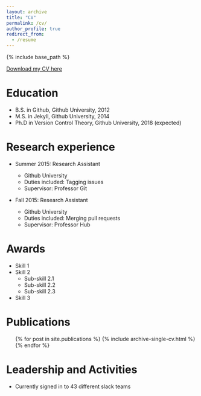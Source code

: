```yaml
---
layout: archive
title: "CV"
permalink: /cv/
author_profile: true
redirect_from:
  - /resume
---
```


{% include base_path %}

[Download my CV here](http://quanyulong.github.io/files/paper1.pdf)

Education
======
* B.S. in Github, Github University, 2012
* M.S. in Jekyll, Github University, 2014
* Ph.D in Version Control Theory, Github University, 2018 (expected)

Research experience
======
* Summer 2015: Research Assistant
  * Github University
  * Duties included: Tagging issues
  * Supervisor: Professor Git

* Fall 2015: Research Assistant
  * Github University
  * Duties included: Merging pull requests
  * Supervisor: Professor Hub
  
Awards
======
* Skill 1
* Skill 2
  * Sub-skill 2.1
  * Sub-skill 2.2
  * Sub-skill 2.3
* Skill 3

Publications
======
  <ul>{% for post in site.publications %}
    {% include archive-single-cv.html %}
  {% endfor %}</ul>
  
Leadership and Activities
======
* Currently signed in to 43 different slack teams
